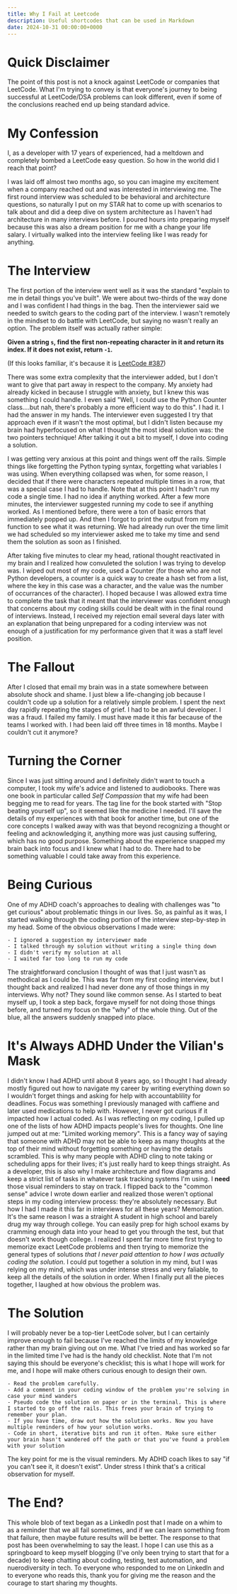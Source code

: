 ```yaml
---
title: Why I Fail at Leetcode
description: Useful shortcodes that can be used in Markdown
date: 2024-10-31 00:00:00+0000
---
```


# Quick Disclaimer

The point of this post is not a knock against LeetCode or companies that LeetCode.
What I'm trying to convey is that everyone's journey to being successful at LeetCode/DSA
problems can look different, even if some of the conclusions reached end up being
standard advice.

# My Confession

I, as a developer with 17 years of experienced, had a meltdown and completely
bombed a LeetCode easy question. So how in the world did I reach that point?

I was laid off almost two months ago, so you can imagine my excitement when a company
reached out and was interested in interviewing me. The first round interview
was scheduled to be behavioral and architecture questions, so naturally I put on
my STAR hat to come up with scenarios to talk about and did a deep dive on
system architecture as I haven't had architecture in many interviews before.
I poured hours into preparing myself because this was also a dream position for
me with a change your life salary. I virtually walked into the interview feeling
like I was ready for anything.

# The Interview

The first portion of the interview went well as it was the standard "explain to me
in detail things you've built". We were about two-thirds of the way done and I was
confident I had things in the bag. Then the interviewer said we needed to switch
gears to the coding part of the interview. I wasn't remotely in the mindset to
do battle with LeetCode, but saying no wasn't really an option. The problem itself
was actually rather simple:

**Given a string `s`, find the first non-repeating character in it and return its index. If it does not exist, return `-1`.**

(If this looks familiar, it's because it is [LeetCode #387](https://leetcode.com/problems/first-unique-character-in-a-string/description/))

There was some extra complexity that the interviewer added, but I don't want to
give that part away in respect to the company. My anxiety had already kicked in
because I struggle with anxiety, but I knew this was something I could handle.
I even said "Well, I could use the Python Counter class....but nah, there's
probably a more efficient way to do this". I had it. I had the answer in my hands.
The interviewer even suggested I try that approach even if it wasn't the most
optimal, but I didn't listen because my brain had hyperfocused on what I thought
the most ideal solution was: the two pointers technique! After talking it out a
bit to myself, I dove into coding a solution.

I was getting very anxious at this point and things went off the rails. Simple
things like forgetting the Python typing syntax, forgetting what variables I
was using. When everything collapsed was when, for some reason, I decided that
if there were characters repeated multiple times in a row, that was a special
case I had to handle. Note that at this point I hadn't run my code a single time.
I had no idea if anything worked. After a few more minutes, the interviewer suggested
running my code to see if anything worked. As I mentioned before, there were a ton
of basic errors that immediately popped up. And then I forgot to print the output
from my function to see what it was returning. We had already run over the time limit
we had scheduled so my interviewer asked me to take my time and send them the
solution as soon as I finished.

After taking five minutes to clear my head, rational thought reactivated in my
brain and I realized how convuleted the solution I was trying to develop was.
I wiped out most of my code, used a Counter (for those who are not Python
developers, a counter is a quick way to create a hash set from a list, where
the key in this case was a character, and the value was the number of occurrances
of the character). I hoped because I was allowed extra time to complete the task
that it meant that the interviewer was confident enough that concerns about
my coding skills could be dealt with in the final round of interviews. Instead,
I received my rejection email several days later with an explanation that
being unprepared for a coding interview was not enough of a justification
for my performance given that it was a staff level position.

# The Fallout

After I closed that email my brain was in a state somewhere between absolute
shock and shame. I just blew a life-changing job because I couldn't code up
a solution for a relatively simple problem. I spent the next day rapidly
repeating the stages of grief. I had to be an awful developer. I was a fraud.
I failed my family. I must have made it this far because of the teams I
worked with. I had been laid off three times in 18 months. Maybe I couldn't
cut it anymore?

# Turning the Corner

Since I was just sitting around and I definitely didn't want to touch a computer,
I took my wife's advice and listened to audiobooks. There was one book in
particular called *Self Compassion* that my wife had been begging me to read
for years. The tag line for the book started with "Stop beating yourself up",
so it seemed like the medicine I needed. I'll save the details of my experiences
with that book for another time, but one of the core concepts I walked away with
was that beyond recognizing a thought or feeling and acknowledging it, anything
more was just causing suffering, which has no good purpose. Something about the
experience snapped my brain back into focus and I knew what I had to do. There
had to be something valuable I could take away from this experience.

# Being Curious

One of my ADHD coach's approaches to dealing with challenges was "to get curious"
about problematic things in our lives. So, as painful as it was, I started walking
through the coding portion of the interview step-by-step in my head. Some of
the obvious observations I made were:

    - I ignored a suggestion my interviewer made
    - I talked through my solution without writing a single thing down
    - I didn't verify my solution at all
    - I waited far too long to run my code

The straightforward conclusion I thought of was that I just wasn't as methodical
as I could be. This was far from my first coding interview, but I thought back
and realized I had never done any of those things in my interviews. Why not?
They sound like common sense. As I started to beat myself up, I took a step back,
forgave myself for not doing those things before, and turned my focus on the "why"
of the whole thing. Out of the blue, all the answers suddenly snapped into
place.

# It's Always ADHD Under the Vilian's Mask

I didn't know I had ADHD until about 8 years ago, so I thought I had already mostly figured
out how to navigate my career by writing everything down so I wouldn't forget things and
asking for help with accountablility for deadlines. Focus was something I previously
managed with caffiene and later used medications to help with. However, I never got
curious if it impacted how I actual coded. As I was reflecting on my coding,
I pulled up one of the lists of how ADHD impacts people's lives for thoughts.
One line jumped out at me: "Limited working memory". This is a fancy way of saying
that someone with ADHD may not be able to keep as many thoughts at the top
of their mind without forgetting something or having the details scrambled.
This is why many people with ADHD cling to note taking or scheduling apps for
their lives; it's just really hard to keep things straight. As a developer, this
is also why I make architecture and flow diagrams and keep a strict list of tasks
in whatever task tracking systems I'm using. I **need** those visual reminders
to stay on track. I flipped back to the "common sense" advice I wrote down earlier
and realized those weren't optional steps in my coding interview process: they're
absolutely necessary. But how I had I made it this far in interviews for all
these years? Memorization. It's the same reason I was a straight A student in
high school and barely drug my way through college. You can easily prep for high
school exams by cramming enough data into your head to get you through the test,
but that doesn't work though college. I realized I spent far more time first trying
to memorize exact LeetCode problems and then trying to memorize the general types of
solutions _that I never paid attention to how I was actually coding the solution_.
I could put together a solution in my mind, but I was relying on my mind,
which was under intense stress and very faliable, to keep all the details of
the solution in order. When I finally put all the pieces together, I laughed at
how obvious the problem was.

# The Solution

I will probably never be a top-tier LeetCode solver, but I can certainly improve
enough to fail because I've reached the limits of my knowledge rather than my
brain giving out on me. What I've tried and has worked so far in the limited
time I've had is the handy old checklist. Note that I'm not saying this should
be everyone's checklist; this is what I hope will work for me, and I hope will
make others curious enough to design their own.

    - Read the problem carefully.
    - Add a comment in your coding window of the problem you're solving in case your mind wanders
    - Pseudo code the solution on paper or in the terminal. This is where I started to go off the rails. This frees your brain of trying to remember your plan.
    - If you have time, draw out how the solution works. Now you have multiple reminders of how your solution works.
    - Code in short, iterative bits and run it often. Make sure either your brain hasn't wandered off the path or that you've found a problem with your solution

The key point for me is the visual reminders. My ADHD coach likes to say "if you
can't see it, it doesn't exist". Under stress I think that's a critical observation
for myself.

# The End?

This whole blob of text began as a LinkedIn post that I made on a whim to
as a reminder that we all fail sometimes, and if we can learn something
from that failure, then maybe future results will be better. The response
to that post has been overwhelming to say the least. I hope I can use this
as a springboard to keep myself blogging (I've only been trying to start that
for a decade) to keep chatting about coding, testing, test automation,
and nuerodiversity in tech. To everyone who responded to me on LinkedIn
and to everyone who reads this, thank you for giving me the reason and the
courage to start sharing my thoughts.
